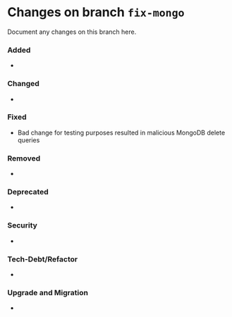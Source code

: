 # Changes on branch `fix-mongo`
Document any changes on this branch here.
### Added
- 

### Changed
- 

### Fixed
- Bad change for testing purposes resulted in malicious MongoDB delete queries

### Removed
- 

### Deprecated
- 

### Security
- 

### Tech-Debt/Refactor
- 

### Upgrade and Migration
- 
